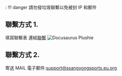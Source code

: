 
:   !!! danger       請勿發垃圾聯繫以免被封 IP 和郵件




## 聯繫方式 1.

填寫聯繫表
連結[聯繫](https://www.ssangyongsports.eu.org/p/blog-page_14.html)
![Docusaurus Plushie](https://i.ibb.co/bdHXCwT/2022-06-16-115112.png)

## 聯繫方式 2.

寄送 MAIL
電子郵件:support@ssangyongsports.eu.org
